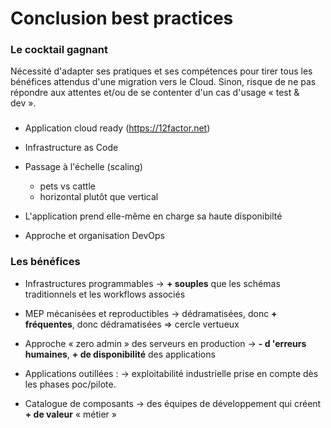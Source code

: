 # Conclusion best practices

### Le cocktail gagnant

Nécessité d'adapter ses pratiques et ses compétences pour tirer tous les bénéfices attendus d'une migration vers le Cloud.
Sinon, risque de ne pas répondre aux attentes et/ou de se contenter d'un cas d'usage « test & dev ».



###

-   Application cloud ready (https://12factor.net)

-   Infrastructure as Code

-   Passage à l'échelle (scaling)
    - pets vs cattle
    - horizontal plutôt que vertical

-   L'application prend elle-même en charge sa haute disponibilté

- Approche et organisation DevOps


### Les bénéfices

-   Infrastructures programmables → **+ souples** que les schémas traditionnels et les workflows associés

-   MEP mécanisées et reproductibles → dédramatisées, donc **+ fréquentes**, donc dédramatisées => cercle vertueux

-   Approche « zero admin » des serveurs en production → **- d 'erreurs humaines**, **+ de disponibilité** des applications

-   Applications outillées : → exploitabilité industrielle prise en compte dès les phases poc/pilote.

-   Catalogue de composants → des équipes de développement qui créent **+ de valeur** « métier »

